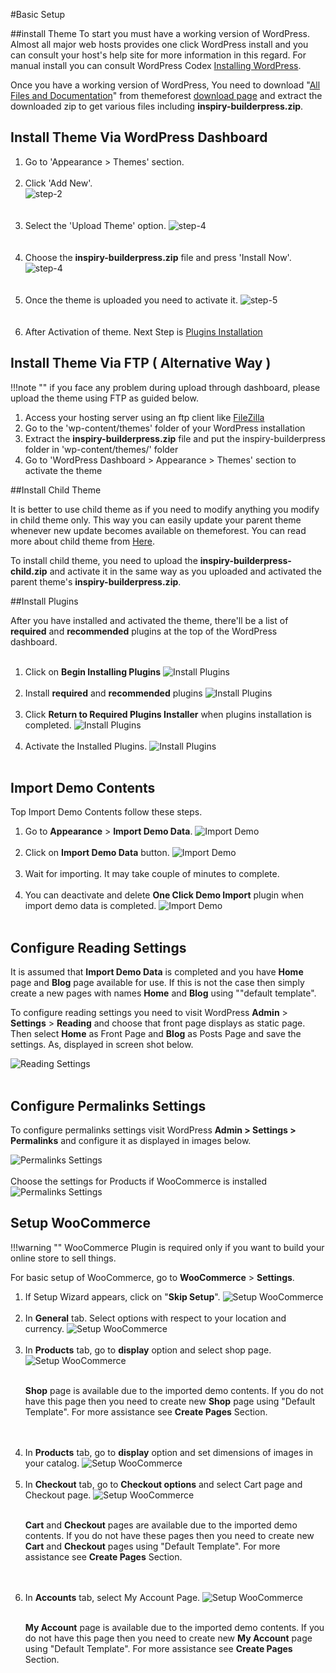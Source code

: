 #Basic Setup

##install Theme
To start you must have a working version of WordPress. Almost all major web hosts provides one click WordPress install and you can consult your host's help site for more information in this regard. For manual install you can consult WordPress Codex <a target="_blank" href="https://codex.wordpress.org/Installing_WordPress" target="_blank">Installing WordPress</a>.

Once you have a working version of WordPress, You need to download "<a target="_blank" href="../img/all-files.png">All Files and Documentation</a>" from themeforest <a target="_blank" href="https://themeforest.net/downloads" traget="_blank">download page</a> and extract the downloaded zip to get various files including <strong>inspiry-builderpress.zip</strong>.

<h2>Install Theme Via WordPress Dashboard</h2>

<ol>
<li>Go to 'Appearance > Themes' section.</br> </br> </li>
<li>Click 'Add New'.</br>  <img src="../img/install-step2.png" alt="step-2"></br> </br></br>  </li>
<li>Select the 'Upload Theme' option. <img src="../img/install-step3.png" alt="step-4"></br></br></br> </li>
<li>Choose the <strong>inspiry-builderpress.zip</strong> file and press 'Install Now'.<img src="../img/install-step4.png" alt="step-4"></br></br></br></li>
<li>Once the theme is uploaded you need to activate it. <img src="../img/install-step5.png" alt="step-5"></br></br></br></li>
<li>After Activation of theme. Next Step is <a href="#install-plugins"> Plugins Installation </a></li>

</ol>


<h2>Install Theme Via FTP ( Alternative Way )</h2>
!!!note ""
     if you face any problem during upload through dashboard, please upload the theme using FTP as guided below.

<ol>
<li>Access your hosting server using an ftp client like <a href="https://filezilla-project.org/" target="_blank">FileZilla</a></li>
<li>Go to the 'wp-content/themes' folder of your WordPress installation</li>
<li>Extract the <strong>inspiry-builderpress.zip</strong> file and put the inspiry-builderpress folder in 'wp-content/themes/' folder</li>
<li>Go to 'WordPress Dashboard > Appearance > Themes' section to activate the theme</li>
</ol>
<div class="section-separator"></div>
##Install Child Theme

It is better to use child theme as if you need to modify anything you modify in child theme only. This way you can easily update your parent theme whenever new update becomes available on themeforest. You can read more about child theme from <a href="https://codex.wordpress.org/Child_Themes" target="_blank">Here</a>.

To install child theme, you need to upload the <strong>inspiry-builderpress-child.zip</strong> and activate it in the same way as you uploaded and activated the parent theme's <strong>inspiry-builderpress.zip</strong>.

<div class="section-separator"></div>

##Install Plugins

After you have installed and activated the theme, there'll be a list of <strong>required</strong> and <strong>recommended</strong> plugins at the top of the WordPress dashboard.
</br></br>
<ol>
<li>
Click on <strong>Begin Installing Plugins</strong>
<img src="../img/install-plugin.png" alt="Install Plugins">
</br>
</br>
</li>
<li>
Install <strong>required</strong> and <strong>recommended</strong> plugins
<img src="../img/install-plugin2.png" alt="Install Plugins">
</br>
</br>

</li>

<li>
Click <strong>Return to Required Plugins Installer</strong> when plugins installation is completed.
<img src="../img/install-plugin3.png" alt="Install Plugins">
</br>
</br>

</li>

<li>
Activate the Installed Plugins.
<img src="../img/install-plugin4.png" alt="Install Plugins">
</br>
</br>

</li>

</ol>

<div class="section-separator"></div>

## Import Demo Contents

Top Import Demo Contents follow these steps.

<ol>
<li>
Go to <strong>Appearance</strong> > <strong>Import Demo Data</strong>.
<img src="../img/import-demo.png" alt="Import Demo">
</br>
</br>
</li>

<li>
Click on <strong>Import Demo Data</strong> button.
<img src="../img/import-demo2.png" alt="Import Demo">
</br>
</br>
</li>

<li>Wait for importing. It may take couple of minutes to complete.
</br>
</br>
</li>
<li>
You can deactivate and delete <strong>One Click Demo Import</strong> plugin when import demo data is completed.
<img src="../img/import-demo4.png" alt="Import Demo">
</br>
</br>


</li>
</ol>

<div class="section-separator"></div>



## Configure Reading Settings

It is assumed that <strong>Import Demo Data</strong> is completed and you have <strong>Home</strong> page and <strong>Blog</strong> page available for use. If this is not the case then simply create a new pages with names <strong>Home</strong> and <strong>Blog</strong> using ""default template".

To configure reading settings you need to visit WordPress <strong>Admin</strong> > <strong>Settings</strong> > <strong>Reading</strong> and choose that front page displays as static page. Then select <strong>Home</strong> as Front Page and <strong>Blog</strong> as Posts Page and save the settings. As, displayed in screen shot below.

<img src="../img/reading-settings.png" alt="Reading Settings">
   </br>
        </br>

<div class="section-separator"></div>

## Configure Permalinks Settings

To configure permalinks settings visit WordPress <strong>Admin > Settings > Permalinks</strong> and configure it as displayed in images below.

<img src="../img/permalinks-settings.png" alt="Permalinks Settings">
</br>
</br>
Choose the settings for Products if WooCommerce is installed
<img src="../img/permalinks-settings2.png" alt="Permalinks Settings">
<div class="section-separator"></div>

## Setup WooCommerce

!!!warning ""
    WooCommerce Plugin is required only if you want to build your online store to sell things.

For basic setup of WooCommerce, go to <strong>WooCommerce</strong> > <strong>Settings</strong>.

<ol>

<li>
    If Setup Wizard appears, click on "<strong>Skip Setup</strong>".
    <img src="../img/setup-woocommerce.png" alt="Setup WooCommerce">
    </br>
    </br>
</li>

<li>
    In <strong>General</strong> tab. Select options with respect to your location and currency.
    <img src="../img/setup-woocommerce2.png" alt="Setup WooCommerce">
    </br>
    </br>
</li>

<li>
    In <strong>Products</strong> tab, go to <strong>display</strong> option and select shop page.
    <img src="../img/setup-woocommerce5.png" alt="Setup WooCommerce">
    </br></br>
    <p class="admonition note"><strong>Shop</strong> page is available due to the imported demo contents. If you do not have this page then you need to create new <strong>Shop</strong> page using "Default Template". For more assistance see <strong>Create Pages</strong> Section.</p>
        </br>
        </br>
</li>

<li>
In <strong>Products</strong> tab, go to <strong>display</strong> option and set dimensions of images in your catalog.
    <img src="../img/setup-woocommerce3.png" alt="Setup WooCommerce">
        </br>
        </br>
</li>

<li>
In <strong>Checkout</strong> tab, go to <strong>Checkout options</strong> and select Cart page and Checkout page.
    <img src="../img/setup-woocommerce4.png" alt="Setup WooCommerce">
        </br>
        </br>
               <p class="admonition note"><strong>Cart</strong> and <strong>Checkout</strong> pages are available due to the imported demo contents. If you do not have these pages then you need to create new <strong>Cart</strong> and <strong>Checkout</strong>  pages using "Default Template". For more assistance see <strong>Create Pages</strong> Section.</p>
           </br>
        </br>
</li>

<li>
    In <strong>Accounts</strong> tab, select My Account Page.
    <img src="../img/setup-woocommerce6.png" alt="Setup WooCommerce">
         </br>
            </br>
                   <p class="admonition note"><strong>My Account</strong> page is available due to the imported demo contents. If you do not have this page then you need to create new <strong>My Account</strong> page using "Default Template". For more assistance see <strong>Create Pages</strong> Section.</p>
               </br>
            </br>
</li>


</ol>







